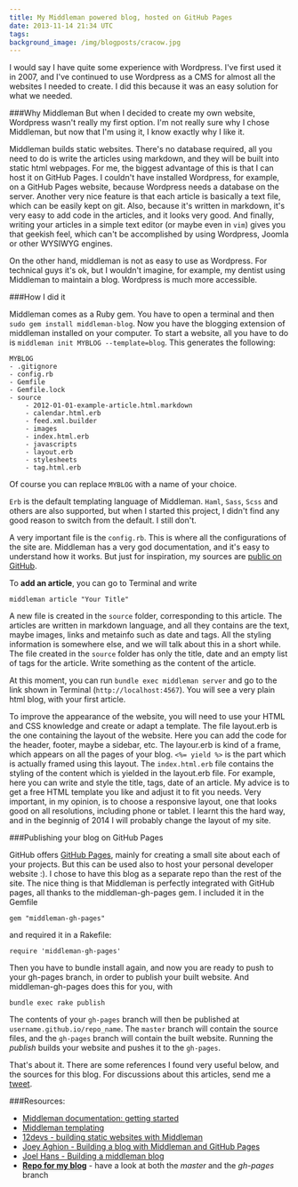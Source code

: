 ```yaml
---
title: My Middleman powered blog, hosted on GitHub Pages
date: 2013-11-14 21:34 UTC
tags:
background_image: /img/blogposts/cracow.jpg
---
```


I would say I have quite some experience with Wordpress. I've first used it in 2007, and I've continued to use Wordpress as a CMS for almost all the websites I needed to create. I did this because it was an easy solution for what we needed.

###Why Middleman
But when I decided to create my own website, Wordpress wasn't really my first option. I'm not really sure why I chose Middleman, but now that I'm using it, I know exactly why I like it. 

Middleman builds static websites. There's no database required, all you need to do is write the articles using markdown, and they will be built into static html webpages. For me, the biggest advantage of this is that I can host it on GitHub Pages. I couldn't have installed Wordpress, for example, on a GitHub Pages website, because Wordpress needs a database on the server. Another very nice feature is that each article is basically a text file, which can be easily kept on git. Also, because it's written in markdown, it's very easy to add code in the articles, and it looks very good. And finally, writing your articles in a simple text editor (or maybe even in `vim`) gives you that geekish feel, which can't be accomplished by using Wordpress, Joomla or other WYSIWYG engines.

On the other hand, middleman is not as easy to use as Wordpress. For technical guys it's ok, but I wouldn't imagine, for example, my dentist using Middleman to maintain a blog. Wordpress is much more accessible.

###How I did it

Middleman comes as a Ruby gem. You have to open a terminal and then 
`sudo gem install middleman-blog`. Now you have the blogging extension of middleman installed on your computer. To start a website, all you have to do is `middleman init MYBLOG --template=blog`. This generates the following:

	MYBLOG
	- .gitignore
	- config.rb
	- Gemfile
	- Gemfile.lock
	- source
		- 2012-01-01-example-article.html.markdown
		- calendar.html.erb
		- feed.xml.builder
		- images
		- index.html.erb
		- javascripts
		- layout.erb
		- stylesheets
		- tag.html.erb

Of course you can replace `MYBLOG` with a name of your choice.

`Erb` is the default templating language of Middleman. `Haml`, `Sass`, `Scss` and others are also supported, but when I started this project, I didn't find any good reason to switch from the default. I still don't.

A very important file is the `config.rb`. This is where all the configurations of the site are. Middleman has a very god documentation, and it's easy to understand how it works. But just for inspiration, my sources are [public on GitHub](http://github.com/mariusc/blog).

To **add an article**, you can go to Terminal and write 

`middleman article "Your Title"`

A new file is created in the `source` folder, corresponding to this article. The articles are written in markdown language, and all they contains are the text, maybe images, links and metainfo such as date and tags. All the styling information is somewhere else, and we will talk about this in a short while. The file created in the `source` folder has only the title, date and an empty list of tags for the article. Write something as the content of the article.

At this moment, you can run `bundle exec middleman server` and go to the link shown in Terminal (`http://localhost:4567`). You will see a very plain html blog, with your first article.

To improve the appearance of the website, you will need to use your HTML and CSS knowledge and create or adapt a template. 
The file layout.erb is the one containing the layout of the website. Here you can add the code for the header, footer, maybe a sidebar, etc. The layour.erb is kind of a frame, which appears on all the pages of your blog. `<%= yield %>` is the part which is actually framed using this layout.
The `index.html.erb` file contains the styling of the content which is yielded in the layout.erb file. For example, here you can write and style the title, tags, date of an article.
My advice is to get a free HTML template you like and adjust it to fit you needs. Very important, in my opinion, is to choose a responsive layout, one that looks good on all resolutions, including phone or tablet. I learnt this the hard way, and in the beginnig of 2014 I will probably change the layout of my site.

###Publishing your blog on GitHub Pages

GitHub offers [GitHub Pages](http://pages.github.com/), mainly for creating a small site about each of your projects. But this can be used also to host your personal developer website :). I chose to have this blog as a separate repo than the rest of the site. The nice thing is that Middleman is perfectly integrated with GitHub pages, all thanks to the middleman-gh-pages gem. I included it in the Gemfile
	
`gem "middleman-gh-pages"`

and required it in a Rakefile:
	
`require 'middleman-gh-pages'`

Then you have to bundle install again, and now you are ready to push to your gh-pages branch, in order to publish your built website. And middleman-gh-pages does this for you, with
	
`bundle exec rake publish`

The contents of your `gh-pages` branch will then be published at `username.github.io/repo_name`. The `master` branch will contain the source files, and the `gh-pages` branch will contain the built website. Running the *publish* builds your website and pushes it to the `gh-pages`.

That's about it. There are some references I found very useful below, and the sources for this blog. For discussions about this articles, send me a [tweet](http://www.twitter.com/marius_const).

###Resources:
- [Middleman documentation: getting started](http://middlemanapp.com/getting-started/)
- [Middleman templating](http://middlemanapp.com/templates/)
- [12devs - building static websites with Middleman](http://12devs.co.uk/articles/204/)
- [Joey Aghion - Building a blog with Middleman and GitHub Pages](http://joey.aghion.com/building-a-blog-with-middleman-and-github-pages/)
- [Joel Hans - Building a middleman blog](http://designbyjoel.com/blog/2012-10-20-building-a-blog-in-middleman/)
- **[Repo for my blog](https://github.com/mariusc/blog)** - have a look at both the *master* and the *gh-pages* branch
